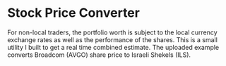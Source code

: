 # Stock Price Converter

For non-local traders, the portfolio worth is subject to the local currency exchange rates as well as the performance of the shares.
This is a small utility I built to get a real time combined estimate.
The uploaded example converts Broadcom (AVGO) share price to Israeli Shekels (ILS).